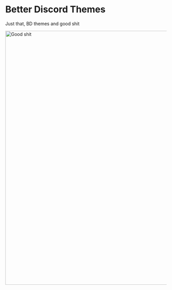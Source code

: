 # Better Discord Themes

Just that, BD themes and good shit

<img src="https://github.com/ImBastion/BD-Themes/blob/master/good-shit-thats-some-good-shit-right-there-24587432.png" alt="Good shit" height="793" width="540">
